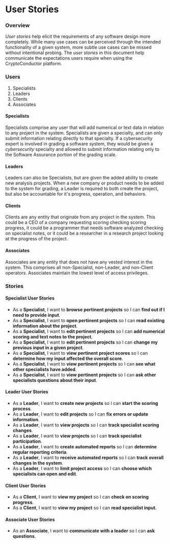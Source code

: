 
# User Stories

### Overview

_User stories_ help elicit the requirements of any software design more completely. While many use cases can be perceived through the intended functionality of a given system, more subtle use cases can be missed without intentional probing. The _user stories_ in this document help communicate the expectations users require when using the CryptoConductor platform.


### Users

1. Specialists
2. Leaders
3. Clients
4. Associates

#### Specialists

Specialists comprise any user that will add numerical or text data in relation to any project in the system. Specialists are given a specialty, and can only submit information relating directly to that specialty. If a cybersecurity expert is involved in grading a software system, they would be given a _cybersecurity_ specialty and allowed to submit information relating only to the Software Assurance portion of the grading scale.

#### Leaders

Leaders can also be Specialists, but are given the added ability to create new analysis projects. When a new company or product needs to be added to the system for grading, a Leader is required to both create the project, but also be accountable for it's progress, operation, and behaviors.

#### Clients

Clients are any entity that originate from any project in the system. This could be a CEO of a company requesting scoring checking scoring progress, it could be a programmer that needs software analyzed checking on specialist notes, or it could be a researcher in a research project looking at the progress of the project.

#### Associates

Associates are any entity that does not have any vested interest in the system. This comprises all non-Specialist, non-Leader, and non-Client operators. Associates maintain the lowest level of access privileges.

### Stories

#### Specialist User Stories
- As a **Specialist**, I want to **browse pertinent projects** so I can **find out if I need to provide input**.
- As a **Specialist**, I want to **open pertinent projects** so I can **read existing information about the project**.
- As a **Specialist**, I want to **edit pertinent projects** so I can **add numerical scoring and text notes to the project**.
- As a **Specialist**, I want to **edit pertinent projects** so I can **change my previous input in a given project**.
- As a **Specialist**, I want to **view pertinent project scores** so I can **determine how my input affected the overall score**.
- As a **Specialist**, I want to **view pertinent projects** so I can **see what other specialists have added**.
- As a **Specialist**, I want to **view pertinent projects** so I can **ask other specialists questions about their input**.

#### Leader User Stories
- As a **Leader**, I want to **create new projects** so I can **start the scoring process**.
- As a **Leader**, I want to **edit projects** so I can **fix errors or update information**.
- As a **Leader**, I want to **view projects** so I can **track specialist scoring changes**.
- As a **Leader**, I want to **view projects** so I can **track specialist participation**.
- As a **Leader**, I want to **create automated reports** so I can **determine regular reporting criteria**.
- As a **Leader**, I want to **receive automated reports** so I can **track overall changes in the system**.
- As a **Leader**, I want to **limit project access** so I can **choose which specialists can open and edit**.

#### Client User Stories
- As a **Client**, I want to **view my project** so I can **check on scoring progress**.
- As a **Client**, I want to **view my project** so I can **read specialist input**.

#### Associate User Stories
- As an **Associate**, I want to **communicate with a leader** so I can **ask questions**.
